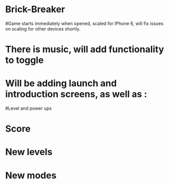 # Brick-Breaker
#Game starts immediately when opened, scaled for IPhone 6, will fix issues on scaling for other devices shortly.
# There is music, will add functionality to toggle
# Will be adding launch and introduction screens, as well as :

#Level and power ups
# Score
# New levels
# New modes
